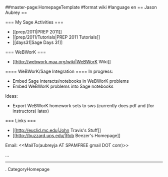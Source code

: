 ##master-page:HomepageTemplate
#format wiki
#language en
== Jason Aubrey ==

=== My Sage Activities ===
 * [[prep/2011|PREP 2011]]
 * [[prep/2011/Tutorials|PREP 2011 Tutorials]]
 * [[days31|Sage Days 31]]


=== WeBWorK ===
 * [[http://webwork.maa.org/wiki|WeBWorK Wiki]]

==== WeBWorK/Sage Integration ====
In progress:
 * Embed Sage interacts/notebooks in WeBWorK problems
 * Embed WeBWorK problems into Sage notebooks

Ideas:
 * Export WeBWorK homework sets to sws (currently does pdf and (for instructors) latex)

=== Links ===
 * [[http://euclid.mc.edu|John Travis's Stuff]]
 * [[http://buzzard.ups.edu/|Rob Beezer's Homepage]]

Email: <<MailTo(aubreyja AT SPAMFREE gmail DOT com)>>

...

----
 . CategoryHomepage
